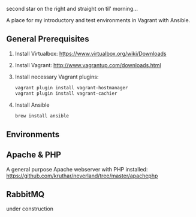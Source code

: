 second star on the right and straight on til' morning...

A place for my introductory and test environments in Vagrant with Ansible.

General Prerequisites
---------------------
1. Install Virtualbox: https://www.virtualbox.org/wiki/Downloads

2. Install Vagrant: http://www.vagrantup.com/downloads.html

3. Install necessary Vagrant plugins:

    ```sh
    vagrant plugin install vagrant-hostmanager
    vagrant plugin install vagrant-cachier
    ```

4. Install Ansible

    ```sh
    brew install ansible
    ```

Environments
------------

## Apache & PHP
A general purpose Apache webserver with PHP installed: https://github.com/kruthar/neverland/tree/master/apachephp

## RabbitMQ
under construction

